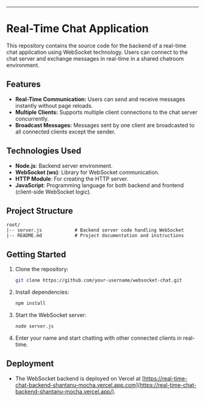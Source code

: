 
---

# Real-Time Chat Application

This repository contains the source code for the backend of a real-time chat application using WebSocket technology. Users can connect to the chat server and exchange messages in real-time in a shared chatroom environment.

## Features

- **Real-Time Communication:** Users can send and receive messages instantly without page reloads.
- **Multiple Clients:** Supports multiple client connections to the chat server concurrently.
- **Broadcast Messages:** Messages sent by one client are broadcasted to all connected clients except the sender.

## Technologies Used

- **Node.js**: Backend server environment.
- **WebSocket (ws)**: Library for WebSocket communication.
- **HTTP Module**: For creating the HTTP server.
- **JavaScript**: Programming language for both backend and frontend (client-side WebSocket logic).

## Project Structure

```
root/
|-- server.js            # Backend server code handling WebSocket 
|-- README.md            # Project documentation and instructions
```

## Getting Started

1. Clone the repository:

   ```bash
   git clone https://github.com/your-username/websocket-chat.git
   ```

2. Install dependencies:

   ```bash
   npm install
   ```

3. Start the WebSocket server:

   ```bash
   node server.js
   ```

5. Enter your name and start chatting with other connected clients in real-time.

## Deployment

- The WebSocket backend is deployed on Vercel at [https://real-time-chat-backend-shantanu-mocha.vercel.app.com](https://real-time-chat-backend-shantanu-mocha.vercel.app/).


